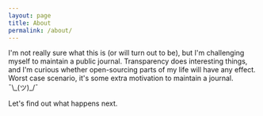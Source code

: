 ```yaml
---
layout: page
title: About
permalink: /about/
---
```


I'm not really sure what this is (or will turn out to be), but I'm challenging myself to maintain a public journal. Transparency does interesting things, and I'm curious whether open-sourcing parts of my life will have any effect. Worst case scenario, it's some extra motivation to maintain a journal. ¯\\\_(ツ)_/¯

Let's find out what happens next.
